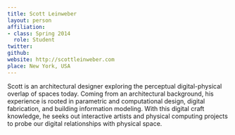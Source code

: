 ```yaml
---
title: Scott Leinweber
layout: person
affiliation:
- class: Spring 2014
  role: Student
twitter:
github:
website: http://scottleinweber.com
place: New York, USA
---
```

Scott is an architectural designer exploring the perceptual digital-physical overlap of spaces today. Coming from an architectural background, his experience is rooted in parametric and computational design, digital fabrication, and building information modeling. With this digital craft knowledge, he seeks out interactive artists and physical computing projects to probe our digital relationships with physical space.
